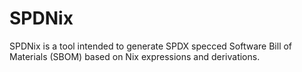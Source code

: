 # SPDNix

SPDNix is a tool intended to generate SPDX specced Software Bill of Materials (SBOM) based on Nix expressions and derivations.
